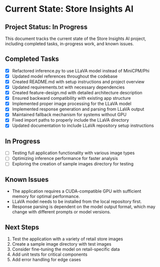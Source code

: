 # Current State: Store Insights AI

## Project Status: In Progress

This document tracks the current state of the Store Insights AI project, including completed tasks, in-progress work, and known issues.

## Completed Tasks

- [x] Refactored inference.py to use LLaVA model instead of MiniCPM/Phi
- [x] Updated model references throughout the codebase
- [x] Created README.md with setup instructions and project overview
- [x] Updated requirements.txt with necessary dependencies
- [x] Created feature-design.md with detailed architecture description
- [x] Ensured backward compatibility with existing app structure
- [x] Implemented proper image processing for the LLaVA model
- [x] Implemented response generation and parsing from LLaVA output
- [x] Maintained fallback mechanism for systems without GPU
- [x] Fixed import paths to properly include the LLaVA directory
- [x] Updated documentation to include LLaVA repository setup instructions

## In Progress

- [ ] Testing full application functionality with various image types
- [ ] Optimizing inference performance for faster analysis
- [ ] Exploring the creation of sample images directory for testing

## Known Issues

- The application requires a CUDA-compatible GPU with sufficient memory for optimal performance.
- LLaVA model needs to be installed from the local repository first.
- Response parsing is dependent on the model output format, which may change with different prompts or model versions.

## Next Steps

1. Test the application with a variety of retail store images
2. Create a sample image directory with test images
3. Consider fine-tuning the model on retail-specific data
4. Add unit tests for critical components
5. Add error handling for edge cases 